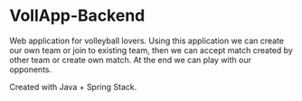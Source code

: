 # VollApp-Backend
Web application for volleyball lovers. Using this application we can create our own team or join to existing team, then we can accept match created by other team or create own match. At the end we can play with our opponents.

Created with Java + Spring Stack.
